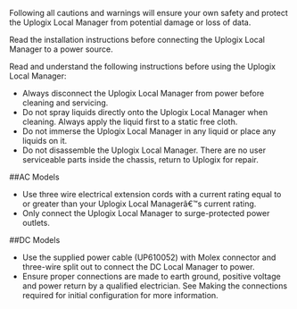 Following all cautions and warnings will ensure your own safety and protect the Uplogix Local Manager from potential damage or loss of data.

<div class='warning' />Read the installation instructions before connecting the Uplogix Local Manager to a power source.</div>

Read and understand the following instructions before using the Uplogix Local Manager:

- Always disconnect the Uplogix Local Manager from power before cleaning and servicing.
- Do not spray liquids directly onto the Uplogix Local Manager when cleaning. Always apply the liquid first to a static free cloth.
- Do not immerse the Uplogix Local Manager in any liquid or place any liquids on it.
- Do not disassemble the Uplogix Local Manager. There are no user serviceable parts inside the chassis, return to Uplogix for repair.

##AC Models

- Use three wire electrical extension cords with a current rating equal to or greater than your Uplogix Local Managerâ€™s current rating.
- Only connect the Uplogix Local Manager to surge-protected power outlets.

##DC Models

- Use the supplied power cable (UP610052) with Molex connector and three-wire split out to connect the DC Local Manager to power.
- Ensure proper connections are made to earth ground, positive voltage and power return by a qualified electrician. See Making the connections required for initial configuration for more information.